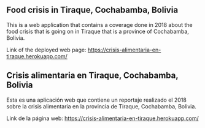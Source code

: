 ## Food crisis in Tiraque, Cochabamba, Bolivia

This is a web application that contains a coverage done in 2018 about the food crisis that is going on in Tiraque that is a province of Cochabamba, Bolivia.

Link of the deployed web page: https://crisis-alimentaria-en-tiraque.herokuapp.com/


## Crisis alimentaria en Tiraque, Cochabamba, Bolivia

Esta es una aplicación web que contiene un reportaje realizado el 2018 sobre la crisis alimentaria en la provincia de Tiraque, Cochabamba, Bolivia.

Link de la página web: https://crisis-alimentaria-en-tiraque.herokuapp.com/
